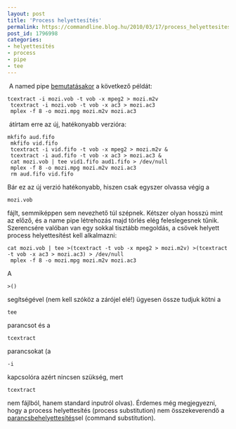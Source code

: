```yaml
---
layout: post
title: 'Process helyettesítés'
permalink: https://commandline.blog.hu/2010/03/17/process_helyettesites
post_id: 1796998
categories: 
- helyettesítés
- process
- pipe
- tee
---
```


 A named pipe 
[bemutatásakor](http://commandline.blog.hu/2010/03/08/named_pipe) a következő példát: 
```
tcextract -i mozi.vob -t vob -x mpeg2 > mozi.m2v
 tcextract -i mozi.vob -t vob -x ac3 > mozi.ac3 
 mplex -f 8 -o mozi.mpg mozi.m2v mozi.ac3
``` 
 átírtam erre az új, hatékonyabb verzióra: 
```
mkfifo aud.fifo
 mkfifo vid.fifo
 tcextract -i vid.fifo -t vob -x mpeg2 > mozi.m2v &
 tcextract -i aud.fifo -t vob -x ac3 > mozi.ac3 &
 cat mozi.vob | tee vid1.fifo aud1.fifo > /dev/null
 mplex -f 8 -o mozi.mpg mozi.m2v mozi.ac3
 rm aud.fifo vid.fifo
``` 
Bár ez az új verzió hatékonyabb, hiszen csak egyszer olvassa végig a 
```
mozi.vob
```
 fájlt, semmiképpen sem nevezhető túl szépnek. Kétszer olyan hosszú mint az előző, és a name pipe létrehozás majd törlés elég feleslegesnek tűnik. 
Szerencsére valóban van egy sokkal tisztább megoldás, a csövek helyett process helyettesítést kell alkalmazni: 
```
cat mozi.vob | tee >(tcextract -t vob -x mpeg2 > mozi.m2v) >(tcextract -t vob -x ac3 > mozi.ac3) > /dev/null
 mplex -f 8 -o mozi.mpg mozi.m2v mozi.ac3
``` 
A 
```
>()
```
 segítségével (nem kell szóköz a zárójel elé!) ügyesen össze tudjuk kötni a 
```
tee
```
 parancsot és a 
```
tcextract
```
 parancsokat (a 
```
-i
```
 kapcsolóra azért nincsen szükség, mert 
```
tcextract
```
 nem fájlból, hanem standard inputról olvas). 
Érdemes még megjegyezni, hogy a process helyettesítés (process substitution) nem összekeverendő a 
[parancsbehelyettesítés](http://commandline.blog.hu/2010/03/14/parancs_behelyettesites)sel (command substitution).